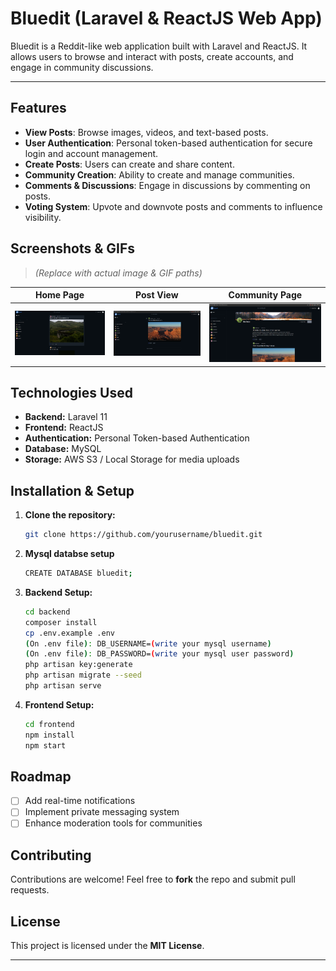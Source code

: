 # Bluedit (Laravel & ReactJS Web App)

Bluedit is a Reddit-like web application built with Laravel and ReactJS. It allows users to browse and interact with posts, create accounts, and engage in community discussions.

---

## Features
- **View Posts**: Browse images, videos, and text-based posts.
- **User Authentication**: Personal token-based authentication for secure login and account management.
- **Create Posts**: Users can create and share content.
- **Community Creation**: Ability to create and manage communities.
- **Comments & Discussions**: Engage in discussions by commenting on posts.
- **Voting System**: Upvote and downvote posts and comments to influence visibility.

## Screenshots & GIFs
> *(Replace with actual image & GIF paths)*

| Home Page | Post View | Community Page |
|-----------|----------|---------------|
| ![Home](assets/images/Screenshot1.png) | ![Post](assets/images/Screenshot3.png) | ![Community](assets/images/Screenshot2.png) |

## Technologies Used
- **Backend:** Laravel 11
- **Frontend:** ReactJS
- **Authentication:** Personal Token-based Authentication
- **Database:** MySQL
- **Storage:** AWS S3 / Local Storage for media uploads

## Installation & Setup
1. **Clone the repository:**
   ```sh
   git clone https://github.com/yourusername/bluedit.git
   ```
2. **Mysql databse setup**
   ```sh
   CREATE DATABASE bluedit;
   ```
2. **Backend Setup:**
   ```sh
   cd backend
   composer install
   cp .env.example .env
   (On .env file): DB_USERNAME=(write your mysql username)
   (On .env file): DB_PASSWORD=(write your mysql user password)
   php artisan key:generate
   php artisan migrate --seed
   php artisan serve
   ```
3. **Frontend Setup:**
   ```sh
   cd frontend
   npm install
   npm start
   ```

## Roadmap
- [ ] Add real-time notifications
- [ ] Implement private messaging system
- [ ] Enhance moderation tools for communities

## Contributing
Contributions are welcome! Feel free to **fork** the repo and submit pull requests.

## License
This project is licensed under the **MIT License**.

---
